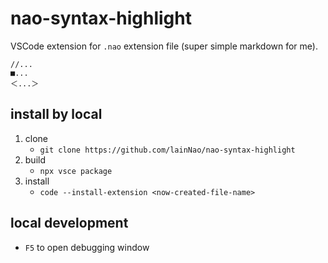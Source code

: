# nao-syntax-highlight

VSCode extension for `.nao` extension file (super simple markdown for me).

```
//...
■...
＜...＞
```

## install by local
1. clone
    - `git clone https://github.com/lainNao/nao-syntax-highlight`
2. build
    - `npx vsce package`
3. install
    - `code --install-extension <now-created-file-name>`

## local development
- `F5` to open debugging window